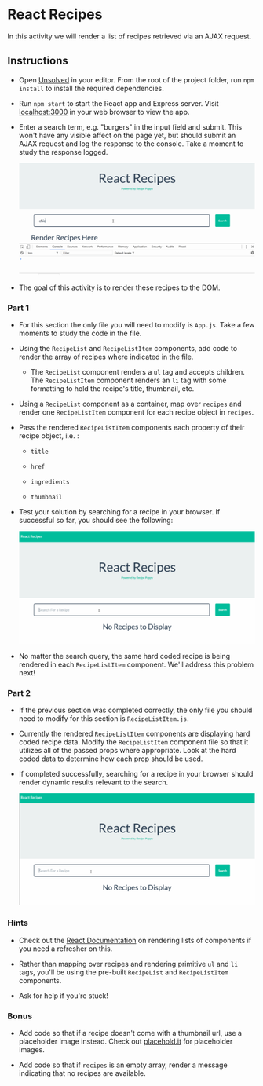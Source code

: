 # React Recipes

In this activity we will render a list of recipes retrieved via an AJAX request.

## Instructions

* Open [Unsolved](Unsolved) in your editor. From the root of the project folder, run `npm install` to install the required dependencies.

* Run `npm start` to start the React app and Express server. Visit [localhost:3000](http://localhost:3000) in your web browser to view the app.

* Enter a search term, e.g. "burgers" in the input field and submit. This won't have any visible affect on the page yet, but should submit an AJAX request and log the response to the console. Take a moment to study the response logged.

  ![Recipe Log](Images/01-RecipeLog.gif)

* The goal of this activity is to render these recipes to the DOM.

### Part 1

* For this section the only file you will need to modify is `App.js`. Take a few moments to study the code in the file.

* Using the `RecipeList` and `RecipeListItem` components, add code to render the array of recipes where indicated in the file.

  * The `RecipeList` component renders a `ul` tag and accepts children. The `RecipeListItem` component renders an `li` tag with some formatting to hold the recipe's title, thumbnail, etc.

* Using a `RecipeList` component as a container, map over `recipes` and render one `RecipeListItem` component for each recipe object in `recipes`.

* Pass the rendered `RecipeListItem` components each property of their recipe object, i.e. :

  * `title`

  * `href`

  * `ingredients`

  * `thumbnail`

* Test your solution by searching for a recipe in your browser. If successful so far, you should see the following:

  ![Recipe Incomplete](Images/02-RecipeIncomplete.gif)

* No matter the search query, the same hard coded recipe is being rendered in each `RecipeListItem` component. We'll address this problem next!

### Part 2

* If the previous section was completed correctly, the only file you should need to modify for this section is `RecipeListItem.js`.

* Currently the rendered `RecipeListItem` components are displaying hard coded recipe data. Modify the `RecipeListItem` component file so that it utilizes all of the passed props where appropriate. Look at the hard coded data to determine how each prop should be used.

* If completed successfully, searching for a recipe in your browser should render dynamic results relevant to the search.

  ![Recipe List](Images/03-RecipeList.gif)

### Hints

* Check out the [React Documentation](https://facebook.github.io/react/docs/lists-and-keys.html) on rendering lists of components if you need a refresher on this.

* Rather than mapping over recipes and rendering primitive `ul` and `li` tags, you'll be using the pre-built `RecipeList` and `RecipeListItem` components.

* Ask for help if you're stuck!

### Bonus

* Add code so that if a recipe doesn't come with a thumbnail url, use a placeholder image instead. Check out [placehold.it](https://placeholder.com/) for placeholder images.

* Add code so that if `recipes` is an empty array, render a message indicating that no recipes are available.
